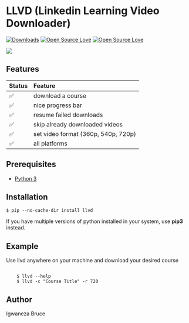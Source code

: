 # LLVD (Linkedin Learning Video Downloader)

[![Downloads](https://pepy.tech/badge/llvd)](https://pepy.tech/project/llvd)
[![Open Source Love](https://badges.frapsoft.com/os/v1/open-source.svg?v=102)](https://github.com/ellerbrock/open-source-badge/)
[![Open Source Love](https://badges.frapsoft.com/os/mit/mit.svg?v=102)](https://github.com/ellerbrock/open-source-badge/)

<p>
    <img src="https://raw.githubusercontent.com/knowbee/hosting/master/assets/progress_llvd.png" width="auto" height="auto"/>
</p>

## Features

| Status | Feature                             |
| :----- | :---------------------------------- |
| ✅     | download a course                   |
| ✅     | nice progress bar                   |
| ✅     | resume failed downloads             |
| ✅     | skip already downloaded videos      |
| ✅     | set video format (360p, 540p, 720p) |
| ✅     | all platforms                       |

## Prerequisites

- [Python 3](https://www.python.org/downloads/)

## Installation

    $ pip --no-cache-dir install llvd

If you have multiple versions of python installed in your system, use **pip3** instead.

## Example

Use llvd anywhere on your machine and download your desired course

```cli

    $ llvd --help
    $ llvd -c "Course Title" -r 720

```

## Author

Igwaneza Bruce
